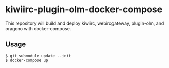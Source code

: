 # kiwiirc-plugin-olm-docker-compose

This repository will build and deploy kiwiirc, webircgateway, plugin-olm, and oragono with docker-compose.

## Usage

```console
$ git submodule update --init
$ docker-compose up
```
